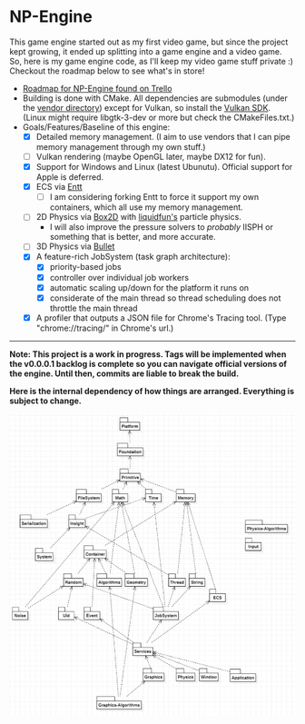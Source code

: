 # NP-Engine

This game engine started out as my first video game, but since the project kept growing, it ended up splitting into a game engine and a video game. So, here is my game engine code, as I'll keep my video game stuff private :) Checkout the roadmap below to see what's in store!

- [Roadmap for NP-Engine found on Trello](https://trello.com/b/YJhL1R6V)
- Building is done with CMake. All dependencies are submodules (under the [vendor directory](https://github.com/naphipps/NP-Engine/tree/master/vendor)) except for Vulkan, so install the [Vulkan SDK](https://vulkan.lunarg.com/sdk/home). (Linux might require libgtk-3-dev or more but check the CMakeFiles.txt.)
- Goals/Features/Baseline of this engine:
	- [x] Detailed memory management. (I aim to use vendors that I can pipe memory management through my own stuff.)
	- [ ] Vulkan rendering (maybe OpenGL later, maybe DX12 for fun).
	- [x] Support for Windows and Linux (latest Ubunutu). Official support for Apple is deferred.
	- [x] ECS via [Entt](https://github.com/skypjack/entt)
	  - [ ] I am considering forking Entt to force it support my own containers, which all use my memory management.
	- [ ] 2D Physics via [Box2D](https://github.com/erincatto/box2d) with [liquidfun's](https://github.com/google/liquidfun) particle physics.
	  - I will also improve the pressure solvers to _probably_ IISPH or something that is better, and more accurate.
	- [ ] 3D Physics via [Bullet](https://github.com/bulletphysics/bullet3)
	- [x] A feature-rich JobSystem (task graph architecture):
	  - [x] priority-based jobs
	  - [x] controller over individual job workers
	  - [x] automatic scaling up/down for the platform it runs on
	  - [x] considerate of the main thread so thread scheduling does not throttle the main thread
	- [x] A profiler that outputs a JSON file for Chrome's Tracing tool. (Type "chrome://tracing/" in Chrome's url.)

***

**Note: This project is a work in progress. Tags will be implemented when the v0.0.0.1 backlog is complete so you can navigate official versions of the engine. Until then, commits are liable to break the build.**

**Here is the internal dependency of how things are arranged. Everything is subject to change.**

![](https://raw.githubusercontent.com/naphipps/NP-Engine/master/docs/uml-screenshot.png)